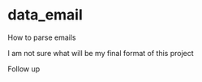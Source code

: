 # data_email
How to parse emails

I am not sure what will be my final format of this project

Follow up
